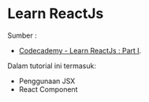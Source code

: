 # Learn ReactJs

Sumber :
- [Codecademy - Learn ReactJs : Part I](https://www.codecademy.com/learn/react-101).


Dalam tutorial ini termasuk:
- Penggunaan JSX
- React Component
